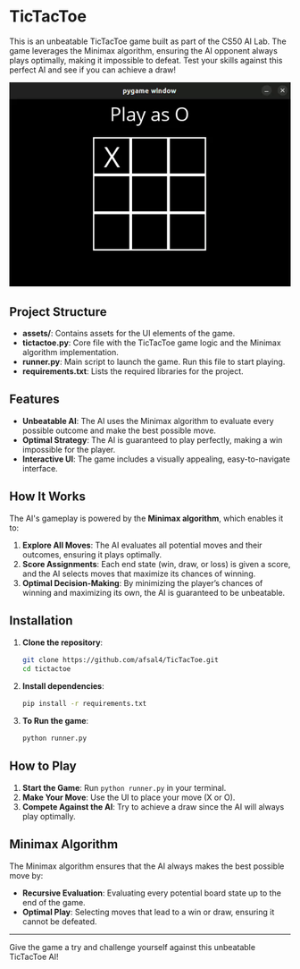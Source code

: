 # TicTacToe 

This is an unbeatable TicTacToe game built as part of the CS50 AI Lab. The game leverages the Minimax algorithm, ensuring the AI opponent always plays optimally, making it impossible to defeat. Test your skills against this perfect AI and see if you can achieve a draw!

![TicTacToe Preview](tictactoe.gif)


## Project Structure

- **assets/**: Contains assets for the UI elements of the game.
- **tictactoe.py**: Core file with the TicTacToe game logic and the Minimax algorithm implementation.
- **runner.py**: Main script to launch the game. Run this file to start playing.
- **requirements.txt**: Lists the required libraries for the project.

## Features

- **Unbeatable AI**: The AI uses the Minimax algorithm to evaluate every possible outcome and make the best possible move.
- **Optimal Strategy**: The AI is guaranteed to play perfectly, making a win impossible for the player.
- **Interactive UI**: The game includes a visually appealing, easy-to-navigate interface.

## How It Works

The AI's gameplay is powered by the **Minimax algorithm**, which enables it to:

1. **Explore All Moves**: The AI evaluates all potential moves and their outcomes, ensuring it plays optimally.
2. **Score Assignments**: Each end state (win, draw, or loss) is given a score, and the AI selects moves that maximize its chances of winning.
3. **Optimal Decision-Making**: By minimizing the player’s chances of winning and maximizing its own, the AI is guaranteed to be unbeatable.

## Installation

1. **Clone the repository**:
   ```bash
   git clone https://github.com/afsal4/TicTacToe.git
   cd tictactoe
   ```

2. **Install dependencies**:
    ```bash
    pip install -r requirements.txt
    ```

3. **To Run the game**:
    ```bash
    python runner.py
    ```

## How to Play

1. **Start the Game**: Run `python runner.py` in your terminal.
2. **Make Your Move**: Use the UI to place your move (X or O).
3. **Compete Against the AI**: Try to achieve a draw since the AI will always play optimally.

## Minimax Algorithm

The Minimax algorithm ensures that the AI always makes the best possible move by:

- **Recursive Evaluation**: Evaluating every potential board state up to the end of the game.
- **Optimal Play**: Selecting moves that lead to a win or draw, ensuring it cannot be defeated.
---

Give the game a try and challenge yourself against this unbeatable TicTacToe AI!